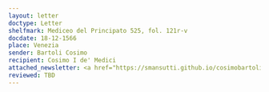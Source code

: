 ```yaml
---
layout: letter
doctype: Letter
shelfmark: Mediceo del Principato 525, fol. 121r-v
docdate: 18-12-1566
place: Venezia
sender: Bartoli Cosimo
recipient: Cosimo I de' Medici
attached_newsletter: <a href="https://smansutti.github.io/cosimobartoli/texts/3079_201/">3079_201</a>
reviewed: TBD
---
```


